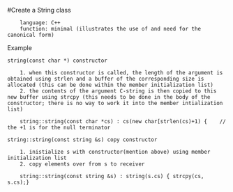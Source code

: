 #Create a String class

        language: C++
        function: minimal (illustrates the use of and need for the canonical form)

Example

    string(const char *) constructor

        1. when this constructor is called, the length of the argument is obtained using strlen and a buffer of the corresponding size is allocated (this can be done within the member initialization list)
        2. the contents of the argument C-string is then copied to this new buffer using strcpy (this needs to be done in the body of the constructor; there is no way to work it into the member intialization list)

        string::string(const char *cs) : cs(new char[strlen(cs)+1) { 	// the +1 is for the null terminator

    string::string(const string &s) copy constructor

        1. inistialize s with constructor(mention above) using member initialization list
        2. copy elements over from s to receiver

        string::string(const string &s) : string(s.cs) { strcpy(cs, s.cs);}
